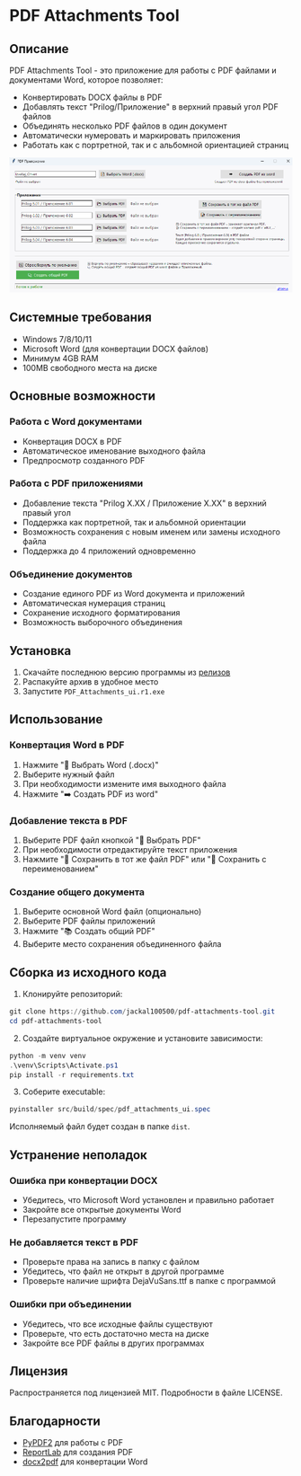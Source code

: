 # PDF Attachments Tool

## Описание
PDF Attachments Tool - это приложение для работы с PDF файлами и документами Word, которое позволяет:

- Конвертировать DOCX файлы в PDF
- Добавлять текст "Prilog/Приложение" в верхний правый угол PDF файлов
- Объединять несколько PDF файлов в один документ
- Автоматически нумеровать и маркировать приложения
- Работать как с портретной, так и с альбомной ориентацией страниц


![Интерфейс программы PDF Attachments Tool](assets/screenshot.r1.png)

## Системные требования

- Windows 7/8/10/11
- Microsoft Word (для конвертации DOCX файлов)
- Минимум 4GB RAM
- 100MB свободного места на диске

## Основные возможности

### Работа с Word документами
- Конвертация DOCX в PDF
- Автоматическое именование выходного файла
- Предпросмотр созданного PDF

### Работа с PDF приложениями
- Добавление текста "Prilog X.XX / Приложение X.XX" в верхний правый угол
- Поддержка как портретной, так и альбомной ориентации
- Возможность сохранения с новым именем или замены исходного файла
- Поддержка до 4 приложений одновременно

### Объединение документов
- Создание единого PDF из Word документа и приложений
- Автоматическая нумерация страниц
- Сохранение исходного форматирования
- Возможность выборочного объединения

## Установка
1. Скачайте последнюю версию программы из [релизов](https://github.com/jackal100500/pdf-attachments-tool/releases)
2. Распакуйте архив в удобное место
3. Запустите `PDF_Attachments_ui.r1.exe`

## Использование

### Конвертация Word в PDF
1. Нажмите "📄 Выбрать Word (.docx)"
2. Выберите нужный файл
3. При необходимости измените имя выходного файла
4. Нажмите "➡️ Создать PDF из word"

### Добавление текста в PDF
1. Выберите PDF файл кнопкой "📂 Выбрать PDF"
2. При необходимости отредактируйте текст приложения
3. Нажмите "💾 Сохранить в тот же файл PDF" или "📝 Сохранить с переименованием"

### Создание общего документа
1. Выберите основной Word файл (опционально)
2. Выберите PDF файлы приложений
3. Нажмите "📚 Создать общий PDF"
4. Выберите место сохранения объединенного файла

## Сборка из исходного кода

1. Клонируйте репозиторий:
```powershell
git clone https://github.com/jackal100500/pdf-attachments-tool.git
cd pdf-attachments-tool
```

2. Создайте виртуальное окружение и установите зависимости:
```powershell
python -m venv venv
.\venv\Scripts\Activate.ps1
pip install -r requirements.txt
```

3. Соберите executable:
```powershell
pyinstaller src/build/spec/pdf_attachments_ui.spec
```

Исполняемый файл будет создан в папке `dist`.

## Устранение неполадок

### Ошибка при конвертации DOCX
- Убедитесь, что Microsoft Word установлен и правильно работает
- Закройте все открытые документы Word
- Перезапустите программу

### Не добавляется текст в PDF
- Проверьте права на запись в папку с файлом
- Убедитесь, что файл не открыт в другой программе
- Проверьте наличие шрифта DejaVuSans.ttf в папке с программой

### Ошибки при объединении
- Убедитесь, что все исходные файлы существуют
- Проверьте, что есть достаточно места на диске
- Закройте все PDF файлы в других программах

## Лицензия
Распространяется под лицензией MIT. Подробности в файле LICENSE.

## Благодарности
- [PyPDF2](https://pypdf2.readthedocs.io/) для работы с PDF
- [ReportLab](https://www.reportlab.com/) для создания PDF
- [docx2pdf](https://github.com/AlJohri/docx2pdf) для конвертации Word